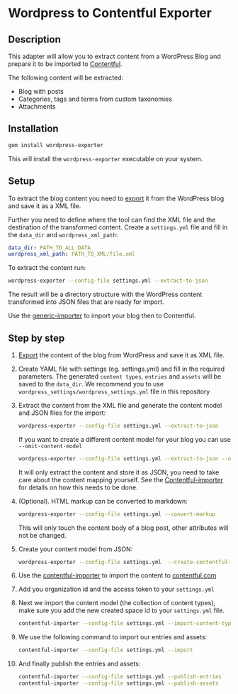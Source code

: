 Wordpress to Contentful Exporter
=================

## Description
This adapter will allow you to extract content from a WordPress Blog and prepare it to be imported to [Contentful](https://wwww.contentful.com).

The following content will be extracted:

* Blog with posts
* Categories, tags and terms from custom taxonomies
* Attachments


## Installation

```bash
gem install wordpress-exporter
```

This will install the `wordpress-exporter` executable on your system.


## Setup
To extract the blog content you need to [export](http://en.support.wordpress.com/export/) it from the WordPress blog and save it as a XML file.

Further you need to define where the tool can find the XML file and the destination of the transformed content.
Create a `settings.yml` file and fill in the `data_dir` and `wordpress_xml_path`:

``` yaml
data_dir: PATH_TO_ALL_DATA
wordpress_xml_path: PATH_TO_XML/file.xml
```

To extract the content run:

```bash
wordpress-exporter --config-file settings.yml --extract-to-json
```

The result will be a directory structure with the WordPress content transformed into JSON files that are ready for import.

Use the [generic-importer](https://github.com/contentful/generic-importer.rb) to import your blog then to Contentful.

## Step by step

1. [Export](http://en.support.wordpress.com/export/) the content of the blog from WordPress and save it as XML file.
2. Create YAML file with settings (eg. settings.yml) and fill in the required parameters.
   The generated `content types`, `entries` and `assets` will be saved to the `data_dir`.
   We recommend you to use `wordpress_settings/wordpress_settings.yml` file in this repository

3. Extract the content from the XML file and generate the content model and JSON files for the import:

    ```bash
    wordpress-exporter --config-file settings.yml --extract-to-json
    ```
    If you want to create a different content model for your blog you can use `--omit-content-model`

    ```bash
    wordpress-exporter --config-file settings.yml --extract-to-json --omit-content-model
    ```

    It will only extract the content and store it as JSON, you need to take care about the content mapping yourself.
    See the [Contentful-importer](https://github.com/contentful/generic-importer.rb) for details on how this needs to be done.

4. (Optional). HTML markup can be converted to markdown:

    ```bash
    wordpress-exporter --config-file settings.yml --convert-markup
    ```
    This will only touch the content body of a blog post, other attributes will not be changed.

5. Create your content model from JSON:

    ```bash
    wordpress-exporter --config-file settings.yml  --create-contentful-model-from-json

    ```

6. Use the [contentful-importer](https://github.com/contentful/generic-importer.rb) to import the content to [contentful.com](https://www.contentful.com)

7. Add you organization id and the access token to your `settings.yml`

8. Next we import the content model (the collection of content types), make sure you add the new created space id to your `settings.yml` file.

   ```bash
   contentful-importer --config-file settings.yml --import-content-types --space_name my-blog
   ```

9. We use the following command to import our entries and assets:

   ```bash
   contentful-importer --config-file settings.yml --import
   ```

10. And finally publish the entries and assets:

    ```bash
    contentful-importer --config-file settings.yml --publish-entries
    contentful-importer --config-file settings.yml --publish-assets
    ```
